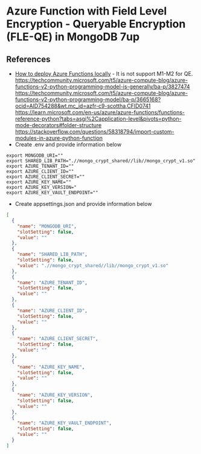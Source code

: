 # Azure Function with Field Level Encryption - Queryable Encryption (FLE-QE) in MongoDB 7up

## References

* [How to deploy Azure Functions locally](https://learn.microsoft.com/en-us/azure/azure-functions) - It is not support M1-M2 for QE.
https://techcommunity.microsoft.com/t5/azure-compute-blog/azure-functions-v2-python-programming-model-is-generally/ba-p/3827474
https://techcommunity.microsoft.com/t5/azure-compute-blog/azure-functions-v2-python-programming-model/ba-p/3665168?ocid=AID754288&wt.mc_id=azfr-c9-scottha,CFID0741
https://learn.microsoft.com/en-us/azure/azure-functions/functions-reference-python?tabs=asgi%2Capplication-level&pivots=python-mode-decorators#folder-structure
https://stackoverflow.com/questions/58318794/import-custom-modules-in-azure-python-function
* Create .env and provide information below
```
export MONGODB_URI=""
export SHARED_LIB_PATH=".//mongo_crypt_shared//lib//mongo_crypt_v1.so"
export AZURE_TENANT_ID=""
export AZURE_CLIENT_ID=""
export AZURE_CLIENT_SECRET=""
export AZURE_KEY_NAME=""
export AZURE_KEY_VERSION="
export AZURE_KEY_VAULT_ENDPOINT=""
```

* Create appsettings.json and provide information below
```json
[
  {
    "name": "MONGODB_URI",
    "slotSetting": false,
    "value": ""
  },
  {
    "name": "SHARED_LIB_PATH",
    "slotSetting": false,
    "value": ".//mongo_crypt_shared//lib//mongo_crypt_v1.so"
  },
  {
    "name": "AZURE_TENANT_ID",
    "slotSetting": false,
    "value": ""
  },
  {
    "name": "AZURE_CLIENT_ID",
    "slotSetting": false,
    "value": ""
  },
  {
    "name": "AZURE_CLIENT_SECRET",
    "slotSetting": false,
    "value": ""
  },
  {
    "name": "AZURE_KEY_NAME",
    "slotSetting": false,
    "value": ""
  },
  {
    "name": "AZURE_KEY_VERSION",
    "slotSetting": false,
    "value": ""
  },
  {
    "name": "AZURE_KEY_VAULT_ENDPOINT",
    "slotSetting": false,
    "value": ""
  }
]
```